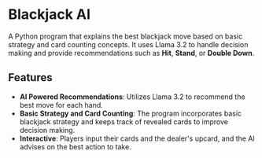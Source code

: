 # Blackjack AI

A Python program that explains the best blackjack move based on basic strategy and card counting concepts. It uses Llama 3.2 to handle decision making and provide recommendations such as **Hit**, **Stand**, or **Double Down**.

## Features

- **AI Powered Recommendations**: Utilizes Llama 3.2 to recommend the best move for each hand.
- **Basic Strategy and Card Counting**: The program incorporates basic blackjack strategy and keeps track of revealed cards to improve decision making.
- **Interactive**: Players input their cards and the dealer's upcard, and the AI advises on the best action to take.

